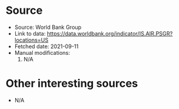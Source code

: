 
# Source

 * Source: World Bank Group
 * Link to data: https://data.worldbank.org/indicator/IS.AIR.PSGR?locations=US
 * Fetched date: 2021-09-11
 * Manual modifications: 
   1. N/A
  
# Other interesting sources

 * N/A
